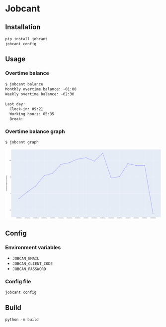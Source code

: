 # Jobcant

## Installation

```
pip install jobcant
jobcant config
```

## Usage

### Overtime balance

```shell
$ jobcant balance
Monthly overtime balance: -01:00
Weekly overtime balance: -02:30

Last day:
  Clock-in: 09:21
  Working hours: 05:35
  Break: 
```

### Overtime balance graph

```shell
$ jobcant graph
```

![Overtime balance graph](./doc/graph_example.png)

## Config

### Environment variables

- `JOBCAN_EMAIL`
- `JOBCAN_CLIENT_CODE`
- `JOBCAN_PASSWORD`

### Config file

```
jobcant config
```

## Build

```
python -m build
```
